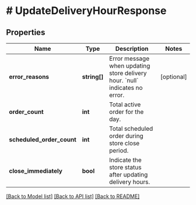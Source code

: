 # # UpdateDeliveryHourResponse

## Properties

Name | Type | Description | Notes
------------ | ------------- | ------------- | -------------
**error_reasons** | **string[]** | Error message when updating store delivery hour. &#x60;null&#x60; indicates no error. | [optional]
**order_count** | **int** | Total active order for the day. |
**scheduled_order_count** | **int** | Total scheduled order during store close period. |
**close_immediately** | **bool** | Indicate the store status after updating delivery hours. |

[[Back to Model list]](../../README.md#models) [[Back to API list]](../../README.md#endpoints) [[Back to README]](../../README.md)
